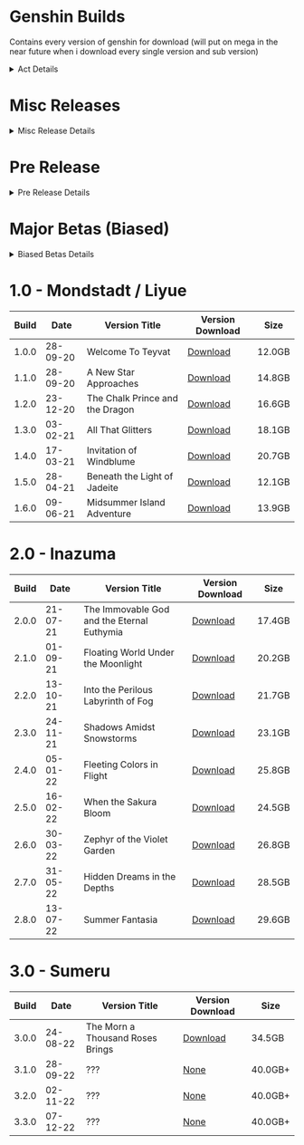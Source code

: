 # Genshin Builds

Contains every version of genshin for download (will put on mega in the near future when i download every single version and sub version)

<details>
  <summary>Act Details</summary>
  
    This was mainly added to test summaries

    Act Prologue - The Outlander Who Caught the Wind (Mondstadt)

    Act One - Farewell, Archaic Lord (Liyue)   

    Act Two - Omnipresence Over Mortals (Inazuma) 

    Act Three - Truth Amongst the Pages of Purana (Sumeru)   

    Act Four - Masquerade of the Guilty (Fontaine)    

    Act Five - Incandescent Ode of Resurrection (Natlan) 

    Act Six - Everwinter Without Mercy (Snezhnaya)

    Act ? - The Dream Yet to Be Dreamed (Khaenri'ah)

</details>

# Misc Releases
<details>
  <summary>Misc Release Details</summary>

| Build                  	 | Date          	 |		    Version Title             |		    Version Download             |		    Size             |
| ------------------------------ | --------------------- | ------------------------------ | ------------------------------ | ------------------------------ |
| ?.?.?        	 |  ??-??-??	   	 |		Desitncy|		[Download](https://autopatchhk.yuanshen.com/client_app/destincy.zip)|		169MB|
| 1.2.1565149        	 |  ??-??-??	   	 |		1.2-1565149_1.2_rel-1594157_test|		[Download](https://autopatchcn.yuanshen.com/client_app/pc_release/1.2-1565149_1.2_rel-1594157_test.zip)|		16.1GB|

</details>

# Pre Release
<details>
  <summary>Pre Release Details</summary>

| Build                  	 | Date          	 |		    Version Title             |		    Version Download             |		    Size             |
| ------------------------------ | --------------------- | ------------------------------ | ------------------------------ | ------------------------------ |
| 0.0.1        	 |  21-06-19	   	 |		Closed Beta 1|		~~Download~~ i will upload eventually|		3.5GB|
| 0.7.0        	 |  ??-??-20	   	 |		Closed Beta 2|		[Download](https://autopatchhk.yuanshen.com/client_app/pc_plus19/Genshin_0.7.0.zip)|		7.6GB|
| 0.7.1        	 |  18-03-20	   	 |		Closed Beta 2|		[Download](https://autopatchhk.yuanshen.com/client_app/pc_plus19/Genshin_0.7.1.zip)|		7.8GB|
| 0.9.0        	 |  ??-??-20	   	 |		Closed Beta 3|		[Download](https://autopatchcn.yuanshen.com/client_app/pc_release/YuanShen_0.9.0.zip)|		8.4GB|
| 0.9.1        	 |  ??-??-20	   	 |		Closed Beta 3|		[Download](https://autopatchcn.yuanshen.com/client_app/pc_release/YuanShen_0.9.1.zip)|		8.5GB|
| 0.9.2        	 |  ??-??-20	   	 |		Closed Beta 3|		[Download](https://autopatchcn.yuanshen.com/client_app/pc_release/YuanShen_0.9.2.zip)|		8.5GB|
| 0.9.3        	 |  ??-??-20	   	 |		Closed Beta 3|		[Download](https://autopatchcn.yuanshen.com/client_app/pc_release/YuanShen_0.9.3.zip)|		8.5GB|


</details>

# Major Betas (Biased)
<details>
  <summary>Biased Betas Details</summary>

| Build                  	 | Date          	 |		    Version Title             |		    Version Download             |		    Size             |
| ------------------------------ | --------------------- | ------------------------------ | ------------------------------ | ------------------------------ |
| 2.8.50        	 |  ??-??-25	   	 |		3.0 Beta|		[Download](https://autopatchcn.yuanshen.com/client_app/download/beta_pc/20220708103922_J7gB70oC8LbfoVse/YuanShen_2.8.50_beta.zip)|		33.6GB|

</details>

# 1.0 - Mondstadt / Liyue
| Build                  	 | Date          	 |		    Version Title             |		    Version Download             |		    Size             |
| ------------------------------ | --------------------- | ------------------------------ | ------------------------------ | ------------------------------ |
| 1.0.0        	 |  28-09-20 	   	 |		Welcome To Teyvat|		[Download](https://autopatchhk.yuanshen.com/client_app/pc_mihoyo/20200928_a9f631857c460585/GenshinImpact_1.0.0.zip)|		12.0GB|
| 1.1.0        	 |  28-09-20	   	 |		A New Star Approaches|		[Download](https://autopatchhk.yuanshen.com/client_app/pc_mihoyo/20201111_8e266b33e565ddf8/GenshinImpact_1.1.0.zip)|		14.8GB|
| 1.2.0        	 |  23-12-20	   	 |		The Chalk Prince and the Dragon|		[Download](https://autopatchhk.yuanshen.com/client_app/pc_mihoyo/20201223_267c0ad2673e87a2/GenshinImpact_1.2.0.zip)|		16.6GB|
| 1.3.0        	 |  03-02-21	   	 |		All That Glitters|		[Download](https://autopatchhk.yuanshen.com/client_app/pc_mihoyo/20210203_f97a39582b45649f/GenshinImpact_1.3.0.zip)|		18.1GB|
| 1.4.0        	 |  17-03-21	   	 |		Invitation of Windblume|		[Download](https://autopatchhk.yuanshen.com/client_app/pc_mihoyo/20210317_67c8f1002bb26672/GenshinImpact_1.4.0.zip)|		20.7GB|
| 1.5.0        	 |  28-04-21	   	 |		Beneath the Light of Jadeite|		[Download](https://autopatchhk.yuanshen.com/client_app/pc_mihoyo/20210428_de80a243f7474c39/GenshinImpact_1.5.0.zip)|		12.1GB|
| 1.6.0        	 |  09-06-21	   	 |		Midsummer Island Adventure|		[Download](https://autopatchhk.yuanshen.com/client_app/pc_mihoyo/20210609_15f555799e5d6233/GenshinImpact_1.6.0.zip)|		13.9GB|

# 2.0 - Inazuma
| Build                  	 | Date          	 |		    Version Title             |		    Version Download             |		    Size             |
| ------------------------------ | --------------------- | ------------------------------ | ------------------------------ | ------------------------------ |
| 2.0.0        	 |  21-07-21	   	 |		The Immovable God and the Eternal Euthymia|		[Download](https://autopatchhk.yuanshen.com/client_app/pc_mihoyo/20210721_3a3ca8dfe8b26ea2/GenshinImpact_2.0.0.zip)|		17.4GB|
| 2.1.0        	 |  01-09-21	   	 |		Floating World Under the Moonlight|		[Download](https://autopatchhk.yuanshen.com/client_app/pc_mihoyo/20210901_db535e31166295ac/GenshinImpact_2.1.0.zip)|		20.2GB|
| 2.2.0        	 |  13-10-21	   	 |		Into the Perilous Labyrinth of Fog|		[Download](https://autopatchhk.yuanshen.com/client_app/pc_mihoyo/20211013_407d783aa6b98191/GenshinImpact_2.2.0.zip)|		21.7GB|
| 2.3.0        	 |  24-11-21	   	 |		Shadows Amidst Snowstorms|		[Download](https://autopatchhk.yuanshen.com/client_app/download/pc_zip/20211117173404_G0gLRnxvOd4PvSu9/GenshinImpact_2.3.0.zip)|		23.1GB|
| 2.4.0        	 |  05-01-22	   	 |		Fleeting Colors in Flight|		[Download](https://autopatchhk.yuanshen.com/client_app/download/pc_zip/20211225051318_JHACtHpvJ2yRaZH0/GenshinImpact_2.4.0.zip)|		25.8GB|
| 2.5.0        	 |  16-02-22	   	 |		When the Sakura Bloom|		[Download](https://autopatchhk.yuanshen.com/client_app/download/pc_zip/20220125104720_x2gRaOdngikczohR/GenshinImpact_2.5.0.zip)|		24.5GB|
| 2.6.0        	 |  30-03-22	   	 |		Zephyr of the Violet Garden|		[Download](https://autopatchhk.yuanshen.com/client_app/download/pc_zip/20220318211020_aWEQCaw5ZERt54rm/GenshinImpact_2.6.0.zip)|		26.8GB|
| 2.7.0        	 |  31-05-22	   	 |		Hidden Dreams in the Depths|		[Download](https://autopatchhk.yuanshen.com/client_app/download/pc_zip/20220429112415_dDweiEHDnBI6cKmM/GenshinImpact_2.7.0.zip)|		28.5GB|
| 2.8.0        	 |  13-07-22	   	 |		Summer Fantasia|		[Download](https://autopatchhk.yuanshen.com/client_app/download/pc_zip/20220625012443_r2qBGYstD0u3Q9xK/GenshinImpact_2.8.0.zip)|		29.6GB|

# 3.0 - Sumeru
| Build                  	 | Date          	 |		    Version Title             |		    Version Download             |		    Size             |
| ------------------------------ | --------------------- | ------------------------------ | ------------------------------ | ------------------------------ |
| 3.0.0        	 |  24-08-22	   	 |		The Morn a Thousand Roses Brings|		[Download](https://autopatchhk.yuanshen.com/client_app/download/pc_zip/20220815143807_dyIghvy1b5fjfzHU/GenshinImpact_3.0.0.zip)|		34.5GB|
| 3.1.0        	 |  28-09-22	   	 |		???|		[None]()|		40.0GB+|
| 3.2.0        	 |  02-11-22	   	 |		???|		[None]()|		40.0GB+|
| 3.3.0        	 |  07-12-22	   	 |		???|		[None]()|		40.0GB+|
